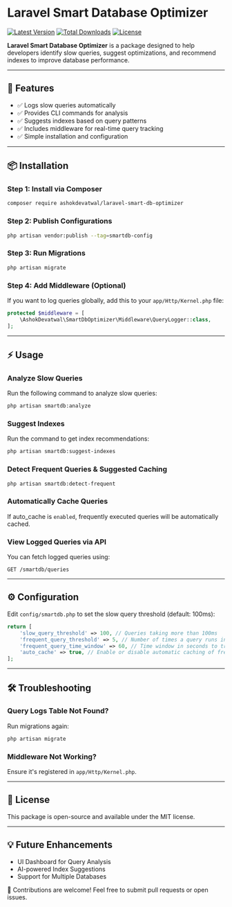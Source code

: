 # Laravel Smart Database Optimizer
[![Latest Version](https://img.shields.io/packagist/v/ashokdevatwal/laravel-smart-db-optimizer.svg?style=flat-square)](https://packagist.org/packages/ashokdevatwal/laravel-smart-db-optimizer)
[![Total Downloads](https://img.shields.io/packagist/dt/ashokdevatwal/laravel-smart-db-optimizer.svg?style=flat-square)](https://packagist.org/packages/ashokdevatwal/laravel-smart-db-optimizer)
[![License](https://img.shields.io/github/license/ars-technology-india/laravel-smart-db-optimizer.svg?style=flat-square)](LICENSE)

**Laravel Smart Database Optimizer** is a package designed to help developers identify slow queries, suggest optimizations, and recommend indexes to improve database performance.

---


## 🚀 Features

- ✅ Logs slow queries automatically
- ✅ Provides CLI commands for analysis
- ✅ Suggests indexes based on query patterns
- ✅ Includes middleware for real-time query tracking
- ✅ Simple installation and configuration

---

## 📦 Installation

### Step 1: Install via Composer

```sh
composer require ashokdevatwal/laravel-smart-db-optimizer
```

### Step 2: Publish Configurations

```sh
php artisan vendor:publish --tag=smartdb-config
```

### Step 3: Run Migrations

```sh
php artisan migrate
```

### Step 4: Add Middleware (Optional)

If you want to log queries globally, add this to your `app/Http/Kernel.php` file:

```php
protected $middleware = [
    \AshokDevatwal\SmartDbOptimizer\Middleware\QueryLogger::class,
];
```

---

## ⚡ Usage

### Analyze Slow Queries

Run the following command to analyze slow queries:

```sh
php artisan smartdb:analyze
```

### Suggest Indexes

Run the command to get index recommendations:

```sh
php artisan smartdb:suggest-indexes
```

### Detect Frequent Queries & Suggested Caching
```sh
php artisan smartdb:detect-frequent
```

### Automatically Cache Queries
If auto_cache is `enabled`, frequently executed queries will be automatically cached.

### View Logged Queries via API

You can fetch logged queries using:

```
GET /smartdb/queries
```

---

## ⚙️ Configuration

Edit `config/smartdb.php` to set the slow query threshold (default: 100ms):

```php
return [
    'slow_query_threshold' => 100, // Queries taking more than 100ms
    'frequent_query_threshold' => 5, // Number of times a query runs in short time to be flagged
    'frequent_query_time_window' => 60, // Time window in seconds to track repeated queries
    'auto_cache' => true, // Enable or disable automatic caching of frequent queries
];
```

---

## 🛠 Troubleshooting

### Query Logs Table Not Found?

Run migrations again:

```sh
php artisan migrate
```

### Middleware Not Working?

Ensure it's registered in `app/Http/Kernel.php`.

---

## 📜 License

This package is open-source and available under the MIT license.

---

## 💡 Future Enhancements

- UI Dashboard for Query Analysis
- AI-powered Index Suggestions
- Support for Multiple Databases

🚀 Contributions are welcome! Feel free to submit pull requests or open issues.

